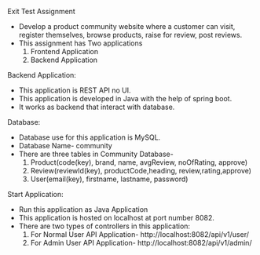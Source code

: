 Exit Test Assignment

* Develop a product community website where a customer can visit, register themselves, browse products, raise for review, post reviews.
* This assignment has Two applications
   1. Frontend Application
   2. Backend Application

Backend Application:

  * This application is REST API no UI.
  * This application is developed in Java with the help of spring boot.
  * It works as backend that interact with database.

Database:

  * Database use for this application is MySQL.
  * Database Name- community
  * There are three tables in Community Database-
     1. Product(code(key), brand, name, avgReview, noOfRating, approve)
     2. Review(reviewId(key), productCode,heading, review,rating,approve)
     3. User(email(key), firstname, lastname, password)

Start Application:

* Run this application as Java Application
* This application is hosted on localhost at port number 8082.
* There are two types of controllers in this application:
   1. For Normal User API Application- 
       http://localhost:8082/api/v1/user/
   2. For Admin User API Application-
       http://localhost:8082/api/v1/admin/ 
